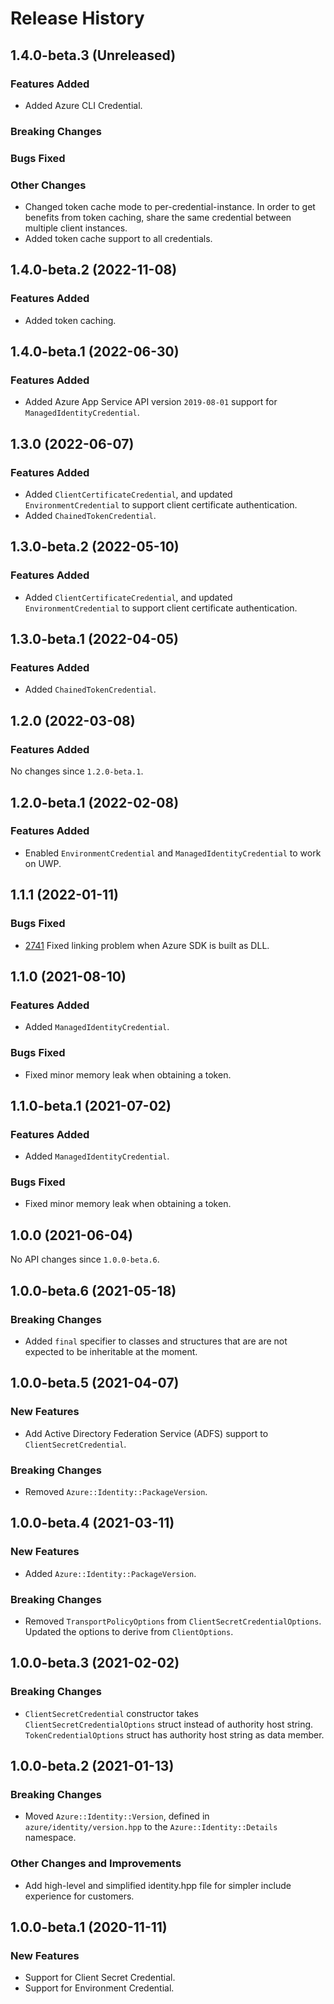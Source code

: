 # Release History

## 1.4.0-beta.3 (Unreleased)

### Features Added

- Added Azure CLI Credential.

### Breaking Changes

### Bugs Fixed

### Other Changes

- Changed token cache mode to per-credential-instance. In order to get benefits from token caching, share the same credential between multiple client instances.
- Added token cache support to all credentials.

## 1.4.0-beta.2 (2022-11-08)

### Features Added

- Added token caching.

## 1.4.0-beta.1 (2022-06-30)

### Features Added

- Added Azure App Service API version `2019-08-01` support for `ManagedIdentityCredential`.

## 1.3.0 (2022-06-07)

### Features Added

- Added `ClientCertificateCredential`, and updated `EnvironmentCredential` to support client certificate authentication.
- Added `ChainedTokenCredential`.

## 1.3.0-beta.2 (2022-05-10)

### Features Added

- Added `ClientCertificateCredential`, and updated `EnvironmentCredential` to support client certificate authentication.

## 1.3.0-beta.1 (2022-04-05)

### Features Added

- Added `ChainedTokenCredential`.

## 1.2.0 (2022-03-08)

### Features Added

No changes since `1.2.0-beta.1`.

## 1.2.0-beta.1 (2022-02-08)

### Features Added

- Enabled `EnvironmentCredential` and `ManagedIdentityCredential` to work on UWP.

## 1.1.1 (2022-01-11)

### Bugs Fixed

- [2741](https://github.com/Azure/azure-sdk-for-cpp/issues/2741) Fixed linking problem when Azure SDK is built as DLL.

## 1.1.0 (2021-08-10)

### Features Added

- Added `ManagedIdentityCredential`.

### Bugs Fixed

- Fixed minor memory leak when obtaining a token.

## 1.1.0-beta.1 (2021-07-02)

### Features Added

- Added `ManagedIdentityCredential`.

### Bugs Fixed

- Fixed minor memory leak when obtaining a token.

## 1.0.0 (2021-06-04)

No API changes since `1.0.0-beta.6`.

## 1.0.0-beta.6 (2021-05-18)

### Breaking Changes

- Added `final` specifier to classes and structures that are are not expected to be inheritable at the moment.

## 1.0.0-beta.5 (2021-04-07)

### New Features

- Add Active Directory Federation Service (ADFS) support to `ClientSecretCredential`.

### Breaking Changes

- Removed `Azure::Identity::PackageVersion`.

## 1.0.0-beta.4 (2021-03-11)

### New Features

- Added `Azure::Identity::PackageVersion`.

### Breaking Changes

- Removed `TransportPolicyOptions` from `ClientSecretCredentialOptions`. Updated the options to derive from `ClientOptions`.

## 1.0.0-beta.3 (2021-02-02)

### Breaking Changes

- `ClientSecretCredential` constructor takes `ClientSecretCredentialOptions` struct instead of authority host string. `TokenCredentialOptions` struct has authority host string as data member.

## 1.0.0-beta.2 (2021-01-13)

### Breaking Changes

- Moved `Azure::Identity::Version`, defined in `azure/identity/version.hpp` to the `Azure::Identity::Details` namespace.

### Other Changes and Improvements

- Add high-level and simplified identity.hpp file for simpler include experience for customers.

## 1.0.0-beta.1 (2020-11-11)

### New Features

- Support for Client Secret Credential.
- Support for Environment Credential.
